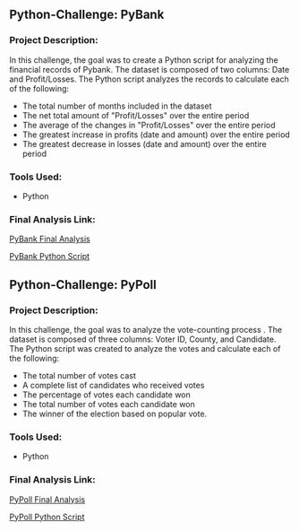 ## Python-Challenge: PyBank 

###  Project Description: 
In this challenge, the goal was to create a Python script for analyzing the financial records of Pybank. The dataset is composed of two columns: Date and Profit/Losses. The Python script  analyzes the records to calculate each of the following:
  * The total number of months included in the dataset
  * The net total amount of "Profit/Losses" over the entire period
  * The average of the changes in "Profit/Losses" over the entire period
  * The greatest increase in profits (date and amount) over the entire period
  * The greatest decrease in losses (date and amount) over the entire period
### Tools Used: 
- Python
### Final Analysis Link: 
[PyBank Final Analysis](PyBank/financial_analysis.txt)

[PyBank Python Script](PyBank/Main.py)


## Python-Challenge: PyPoll 

### Project Description: 
In this challenge, the goal was to analyze the vote-counting process . The dataset is composed of three columns: Voter ID, County, and Candidate. The Python script was created to analyze the votes and calculate each of the following:
  * The total number of votes cast
  * A complete list of candidates who received votes
  * The percentage of votes each candidate won
  * The total number of votes each candidate won
  * The winner of the election based on popular vote.
### Tools Used: 
- Python
### Final Analysis Link: 
[PyPoll Final Analysis](PyPoll/election_results.txt)

[PyPoll Python Script](Pypoll/Main.py)

